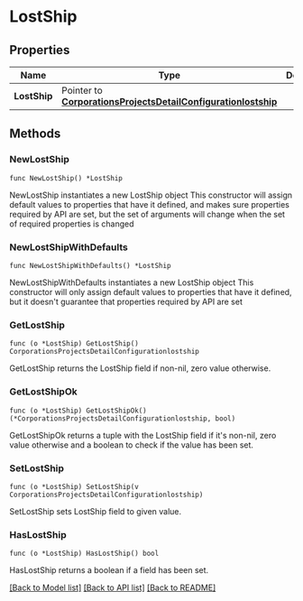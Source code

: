 # LostShip

## Properties

Name | Type | Description | Notes
------------ | ------------- | ------------- | -------------
**LostShip** | Pointer to [**CorporationsProjectsDetailConfigurationlostship**](CorporationsProjectsDetailConfigurationlostship.md) |  | [optional] 

## Methods

### NewLostShip

`func NewLostShip() *LostShip`

NewLostShip instantiates a new LostShip object
This constructor will assign default values to properties that have it defined,
and makes sure properties required by API are set, but the set of arguments
will change when the set of required properties is changed

### NewLostShipWithDefaults

`func NewLostShipWithDefaults() *LostShip`

NewLostShipWithDefaults instantiates a new LostShip object
This constructor will only assign default values to properties that have it defined,
but it doesn't guarantee that properties required by API are set

### GetLostShip

`func (o *LostShip) GetLostShip() CorporationsProjectsDetailConfigurationlostship`

GetLostShip returns the LostShip field if non-nil, zero value otherwise.

### GetLostShipOk

`func (o *LostShip) GetLostShipOk() (*CorporationsProjectsDetailConfigurationlostship, bool)`

GetLostShipOk returns a tuple with the LostShip field if it's non-nil, zero value otherwise
and a boolean to check if the value has been set.

### SetLostShip

`func (o *LostShip) SetLostShip(v CorporationsProjectsDetailConfigurationlostship)`

SetLostShip sets LostShip field to given value.

### HasLostShip

`func (o *LostShip) HasLostShip() bool`

HasLostShip returns a boolean if a field has been set.


[[Back to Model list]](../README.md#documentation-for-models) [[Back to API list]](../README.md#documentation-for-api-endpoints) [[Back to README]](../README.md)


